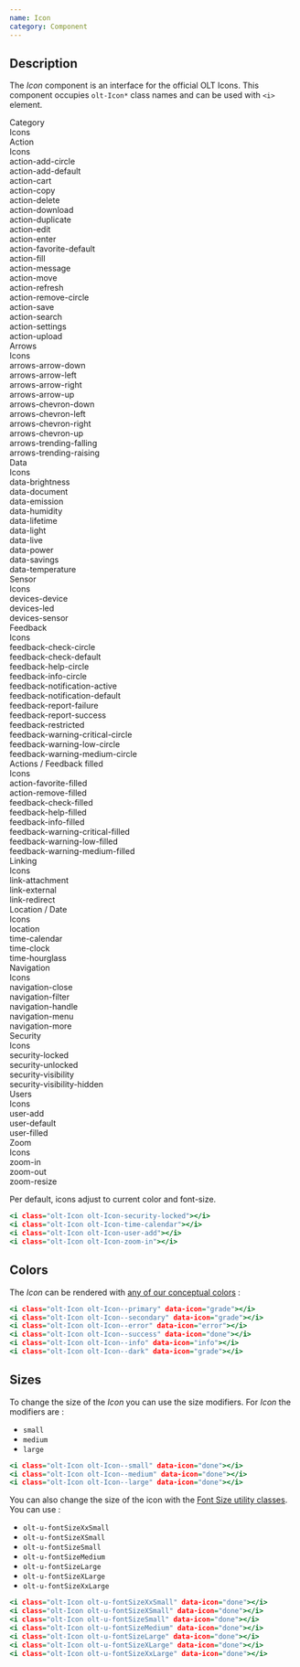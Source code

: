 ```yaml
---
name: Icon
category: Component
---
```


## Description

The *Icon* component is an interface for the official OLT Icons. This
component occupies `olt-Icon*` class names and can be used with `<i>` element.

<div class="olt-DataCards olt-DataCards--useFlexLayout olt-u-marginBottom3">
  <div class="olt-DataCards-frame">
    <div class="olt-DataCards-head">
      <div class="olt-DataCards-headItem olt-DataCards--tableCellWidth10">
        Category
      </div>
      <div class="olt-DataCards-headItem olt-DataCards--tableCellWidth90">
        Icons
      </div>
    </div>
  </div>
  <div class="olt-DataCards-body">
    <!-- Action -->
    <div class="olt-DataCards-card">
      <div class="olt-DataCards-cardItem olt-DataCards--tableCellWidth10">
        <div class="olt-DataCards-content">
          Action
        </div>
      </div>
      <div class="olt-DataCards-cardItem olt-DataCards--tableCellWidth90">
        <div class="olt-DataCards-title">Icons</div>
        <div class="olt-DataCards-content">
          <div class="demo-icon">
            <i class="olt-Icon olt-Icon-action-add-circle" title="action-add-circle"></i>
            <span>action-add-circle</span>
          </div>
          <div class="demo-icon">
            <i class="olt-Icon olt-Icon-action-add-default" title="action-add-default"></i>
            <span>action-add-default</span>
          </div>
          <div class="demo-icon">
            <i class="olt-Icon olt-Icon-action-cart" title="action-cart"></i>
            <span>action-cart</span>
          </div>
          <div class="demo-icon">
            <i class="olt-Icon olt-Icon-action-copy" title="action-copy"></i>
            <span>action-copy</span>
          </div>
          <div class="demo-icon">
            <i class="olt-Icon olt-Icon-action-delete" title="action-delete"></i>
            <span>action-delete</span>
          </div>
          <div class="demo-icon">
            <i class="olt-Icon olt-Icon-action-download" title="action-download"></i>
            <span>action-download</span>
          </div>
          <div class="demo-icon">
            <i class="olt-Icon olt-Icon-action-duplicate" title="action-duplicate"></i>
            <span>action-duplicate</span>
          </div>
          <div class="demo-icon">
            <i class="olt-Icon olt-Icon-action-edit" title="action-edit"></i>
            <span>action-edit</span>
          </div>
          <div class="demo-icon">
            <i class="olt-Icon olt-Icon-action-enter" title="action-enter"></i>
            <span>action-enter</span>
          </div>
          <div class="demo-icon">
            <i class="olt-Icon olt-Icon-action-favorite-default" title="action-favorite-default"></i>
            <span>action-favorite-default</span>
          </div>
          <div class="demo-icon">
            <i class="olt-Icon olt-Icon-action-fill" title="action-fill"></i>
            <span>action-fill</span>
          </div>
          <div class="demo-icon">
            <i class="olt-Icon olt-Icon-action-message" title="action-message"></i>
            <span>action-message</span>
          </div>
          <div class="demo-icon">
            <i class="olt-Icon olt-Icon-action-move" title="action-move"></i>
            <span>action-move</span>
          </div>
          <div class="demo-icon">
            <i class="olt-Icon olt-Icon-action-refresh" title="action-refresh"></i>
            <span>action-refresh</span>
          </div>
          <div class="demo-icon">
            <i class="olt-Icon olt-Icon-action-remove-circle" title="action-remove-circle"></i>
            <span>action-remove-circle</span>
          </div>
          <div class="demo-icon">
            <i class="olt-Icon olt-Icon-action-save" title="action-save"></i>
            <span>action-save</span>
          </div>
          <div class="demo-icon">
            <i class="olt-Icon olt-Icon-action-search" title="action-search"></i>
            <span>action-search</span>
          </div>
          <div class="demo-icon">
            <i class="olt-Icon olt-Icon-action-settings" title="action-settings"></i>
            <span>action-settings</span>
          </div>
          <div class="demo-icon">
            <i class="olt-Icon olt-Icon-action-upload" title="action-upload"></i>
            <span>action-upload</span>
          </div>
        </div>
      </div>
    </div>
    <!-- Arrows -->
    <div class="olt-DataCards-card">
      <div class="olt-DataCards-cardItem olt-DataCards--tableCellWidth10">
        <div class="olt-DataCards-content">
          Arrows
        </div>
      </div>
      <div class="olt-DataCards-cardItem olt-DataCards--tableCellWidth90">
        <div class="olt-DataCards-title">Icons</div>
        <div class="olt-DataCards-content">
          <div class="demo-icon">
            <i class="olt-Icon olt-Icon-arrows-arrow-down" title="arrows-arrow-down"></i>
            <span>arrows-arrow-down</span>
          </div>
          <div class="demo-icon">
            <i class="olt-Icon olt-Icon-arrows-arrow-left" title="arrows-arrow-left"></i>
            <span>arrows-arrow-left</span>
          </div>
          <div class="demo-icon">
            <i class="olt-Icon olt-Icon-arrows-arrow-right" title="arrows-arrow-right"></i>
            <span>arrows-arrow-right</span>
          </div>
          <div class="demo-icon">
            <i class="olt-Icon olt-Icon-arrows-arrow-up" title="arrows-arrow-up"></i>
            <span>arrows-arrow-up</span>
          </div>
          <div class="demo-icon">
            <i class="olt-Icon olt-Icon-arrows-chevron-down" title="arrows-chevron-down"></i>
            <span>arrows-chevron-down</span>
          </div>
          <div class="demo-icon">
            <i class="olt-Icon olt-Icon-arrows-chevron-left" title="arrows-chevron-left"></i>
            <span>arrows-chevron-left</span>
          </div>
          <div class="demo-icon">
            <i class="olt-Icon olt-Icon-arrows-chevron-right" title="arrows-chevron-right"></i>
            <span>arrows-chevron-right</span>
          </div>
          <div class="demo-icon">
            <i class="olt-Icon olt-Icon-arrows-chevron-up" title="arrows-chevron-up"></i>
            <span>arrows-chevron-up</span>
          </div>
          <div class="demo-icon">
            <i class="olt-Icon olt-Icon-arrows-trending-falling" title="arrows-trending-falling"></i>
            <span>arrows-trending-falling</span>
          </div>
          <div class="demo-icon">
            <i class="olt-Icon olt-Icon-arrows-trending-raising" title="arrows-trending-raising"></i>
            <span>arrows-trending-raising</span>
          </div>
        </div>
      </div>
    </div>
    <!-- Data -->
    <div class="olt-DataCards-card">
      <div class="olt-DataCards-cardItem olt-DataCards--tableCellWidth10">
        <div class="olt-DataCards-content">
          Data
        </div>
      </div>
      <div class="olt-DataCards-cardItem olt-DataCards--tableCellWidth90">
        <div class="olt-DataCards-title">Icons</div>
        <div class="olt-DataCards-content">
          <div class="demo-icon">
            <i class="olt-Icon olt-Icon-data-brightness" title="data-brightness"></i>
            <span>data-brightness</span>
          </div>
          <div class="demo-icon">
            <i class="olt-Icon olt-Icon-data-document" title="data-document"></i>
            <span>data-document</span>
          </div>
          <div class="demo-icon">
            <i class="olt-Icon olt-Icon-data-emission" title="data-emission"></i>
            <span>data-emission</span>
          </div>
          <div class="demo-icon">
            <i class="olt-Icon olt-Icon-data-humidity" title="data-humidity"></i>
            <span>data-humidity</span>
          </div>
          <div class="demo-icon">
            <i class="olt-Icon olt-Icon-data-lifetime" title="data-lifetime"></i>
            <span>data-lifetime</span>
          </div>
          <div class="demo-icon">
            <i class="olt-Icon olt-Icon-data-light" title="data-light"></i>
            <span>data-light</span>
          </div>
          <div class="demo-icon">
            <i class="olt-Icon olt-Icon-data-live" title="data-live"></i>
            <span>data-live</span>
          </div>
          <div class="demo-icon">
            <i class="olt-Icon olt-Icon-data-power" title="data-power"></i>
            <span>data-power</span>
          </div>
          <div class="demo-icon">
            <i class="olt-Icon olt-Icon-data-savings" title="data-savings"></i>
            <span>data-savings</span>
          </div>
          <div class="demo-icon">
            <i class="olt-Icon olt-Icon-data-temperature" title="data-temperature"></i>
            <span>data-temperature</span>
          </div>
        </div>
      </div>
    </div>
    <!-- Sensor -->
    <div class="olt-DataCards-card">
      <div class="olt-DataCards-cardItem olt-DataCards--tableCellWidth10">
        <div class="olt-DataCards-content">
          Sensor
        </div>
      </div>
      <div class="olt-DataCards-cardItem olt-DataCards--tableCellWidth90">
        <div class="olt-DataCards-title">Icons</div>
        <div class="olt-DataCards-content">
          <div class="demo-icon">
            <i class="olt-Icon olt-Icon-devices-device" title="devices-device"></i>
            <span>devices-device</span>
          </div>
          <div class="demo-icon">
            <i class="olt-Icon olt-Icon-devices-led" title="devices-led"></i>
            <span>devices-led</span>
          </div>
          <div class="demo-icon">
            <i class="olt-Icon olt-Icon-devices-sensor" title="devices-sensor"></i>
            <span>devices-sensor</span>
          </div>
        </div>
      </div>
    </div>
    <!-- Feedback -->
    <div class="olt-DataCards-card">
      <div class="olt-DataCards-cardItem olt-DataCards--tableCellWidth10">
        <div class="olt-DataCards-content">
          Feedback
        </div>
      </div>
      <div class="olt-DataCards-cardItem olt-DataCards--tableCellWidth90">
        <div class="olt-DataCards-title">Icons</div>
        <div class="olt-DataCards-content">
          <div class="demo-icon">
            <i class="olt-Icon olt-Icon-feedback-check-circle" title="feedback-check-circle"></i>
            <span>feedback-check-circle</span>
          </div>
          <div class="demo-icon">
            <i class="olt-Icon olt-Icon-feedback-check-default" title="feedback-check-default"></i>
            <span>feedback-check-default</span>
          </div>
          <div class="demo-icon">
            <i class="olt-Icon olt-Icon-feedback-help-circle" title="feedback-help-circle"></i>
            <span>feedback-help-circle</span>
          </div>
          <div class="demo-icon">
            <i class="olt-Icon olt-Icon-feedback-info-circle" title="feedback-info-circle"></i>
            <span>feedback-info-circle</span>
          </div>
          <div class="demo-icon">
            <i class="olt-Icon olt-Icon-feedback-notification-active" title="feedback-notification-active"></i>
            <span>feedback-notification-active</span>
          </div>
          <div class="demo-icon">
            <i class="olt-Icon olt-Icon-feedback-notification-default" title="feedback-notification-default"></i>
            <span>feedback-notification-default</span>
          </div>
          <div class="demo-icon">
            <i class="olt-Icon olt-Icon-feedback-report-failure" title="feedback-report-failure"></i>
            <span>feedback-report-failure</span>
          </div>
          <div class="demo-icon">
            <i class="olt-Icon olt-Icon-feedback-report-success" title="feedback-report-success"></i>
            <span>feedback-report-success</span>
          </div>
          <div class="demo-icon">
            <i class="olt-Icon olt-Icon-feedback-restricted" title="feedback-restricted"></i>
            <span>feedback-restricted</span>
          </div>
          <div class="demo-icon">
            <i class="olt-Icon olt-Icon-feedback-warning-critical-circle" title="feedback-warning-critical-circle"></i>
            <span>feedback-warning-critical-circle</span>
          </div>
          <div class="demo-icon">
            <i class="olt-Icon olt-Icon-feedback-warning-low-circle" title="feedback-warning-low-circle"></i>
            <span>feedback-warning-low-circle</span>
          </div>
          <div class="demo-icon">
            <i class="olt-Icon olt-Icon-feedback-warning-medium-circle" title="feedback-warning-medium-circle"></i>
            <span>feedback-warning-medium-circle</span>
          </div>
        </div>
      </div>
    </div>
    <!-- Actions / Feedback filled -->
    <div class="olt-DataCards-card">
      <div class="olt-DataCards-cardItem olt-DataCards--tableCellWidth10">
        <div class="olt-DataCards-content">
          Actions / Feedback filled
        </div>
      </div>
      <div class="olt-DataCards-cardItem olt-DataCards--tableCellWidth90">
        <div class="olt-DataCards-title">Icons</div>
        <div class="olt-DataCards-content">
          <div class="demo-icon">
            <i class="olt-Icon olt-Icon-action-favorite-filled" title="action-favorite-filled"></i>
            <span>action-favorite-filled</span>
          </div>
          <div class="demo-icon">
            <i class="olt-Icon olt-Icon-action-remove-filled" title="action-remove-filled"></i>
            <span>action-remove-filled</span>
          </div>
          <div class="demo-icon">
            <i class="olt-Icon olt-Icon-feedback-check-filled" title="feedback-check-filled"></i>
            <span>feedback-check-filled</span>
          </div>
          <div class="demo-icon">
            <i class="olt-Icon olt-Icon-feedback-help-filled" title="feedback-help-filled"></i>
            <span>feedback-help-filled</span>
          </div>
          <div class="demo-icon">
            <i class="olt-Icon olt-Icon-feedback-info-filled" title="feedback-info-filled"></i>
            <span>feedback-info-filled</span>
          </div>
          <div class="demo-icon">
            <i class="olt-Icon olt-Icon-feedback-warning-critical-filled" title="feedback-warning-critical-filled"></i>
            <span>feedback-warning-critical-filled</span>
          </div>
          <div class="demo-icon">
            <i class="olt-Icon olt-Icon-feedback-warning-low-filled" title="feedback-warning-low-filled"></i>
            <span>feedback-warning-low-filled</span>
          </div>
          <div class="demo-icon">
            <i class="olt-Icon olt-Icon-feedback-warning-medium-filled" title="feedback-warning-medium-filled"></i>
            <span>feedback-warning-medium-filled</span>
          </div>
        </div>
      </div>
    </div>
    <!-- Linking -->
    <div class="olt-DataCards-card">
      <div class="olt-DataCards-cardItem olt-DataCards--tableCellWidth10">
        <div class="olt-DataCards-content">
          Linking
        </div>
      </div>
      <div class="olt-DataCards-cardItem olt-DataCards--tableCellWidth90">
        <div class="olt-DataCards-title">Icons</div>
        <div class="olt-DataCards-content">
          <div class="demo-icon">
            <i class="olt-Icon olt-Icon-link-attachment" title="link-attachment"></i>
            <span>link-attachment</span>
          </div>
          <div class="demo-icon">
            <i class="olt-Icon olt-Icon-link-external" title="link-external"></i>
            <span>link-external</span>
          </div>
          <div class="demo-icon">
            <i class="olt-Icon olt-Icon-link-redirect" title="link-redirect"></i>
            <span>link-redirect</span>
          </div>
        </div>
      </div>
    </div>
    <!-- Location / Date -->
    <div class="olt-DataCards-card">
      <div class="olt-DataCards-cardItem olt-DataCards--tableCellWidth10">
        <div class="olt-DataCards-content">
          Location / Date
        </div>
      </div>
      <div class="olt-DataCards-cardItem olt-DataCards--tableCellWidth90">
        <div class="olt-DataCards-title">Icons</div>
        <div class="olt-DataCards-content">
          <div class="demo-icon">
            <i class="olt-Icon olt-Icon-location" title="location"></i>
            <span>location</span>
          </div>
          <div class="demo-icon">
            <i class="olt-Icon olt-Icon-time-calendar" title="time-calendar"></i>
            <span>time-calendar</span>
          </div>
          <div class="demo-icon">
            <i class="olt-Icon olt-Icon-time-clock" title="time-clock"></i>
            <span>time-clock</span>
          </div>
          <div class="demo-icon">
            <i class="olt-Icon olt-Icon-time-hourglass" title="time-hourglass"></i>
            <span>time-hourglass</span>
          </div>
        </div>
      </div>
    </div>
    <!-- Navigation -->
    <div class="olt-DataCards-card">
      <div class="olt-DataCards-cardItem olt-DataCards--tableCellWidth10">
        <div class="olt-DataCards-content">
          Navigation
        </div>
      </div>
      <div class="olt-DataCards-cardItem olt-DataCards--tableCellWidth90">
        <div class="olt-DataCards-title">Icons</div>
        <div class="olt-DataCards-content">
          <div class="demo-icon">
            <i class="olt-Icon olt-Icon-navigation-close" title="navigation-close"></i>
            <span>navigation-close</span>
          </div>
          <div class="demo-icon">
            <i class="olt-Icon olt-Icon-navigation-filter" title="navigation-filter"></i>
            <span>navigation-filter</span>
          </div>
          <div class="demo-icon">
            <i class="olt-Icon olt-Icon-navigation-handle" title="navigation-handle"></i>
            <span>navigation-handle</span>
          </div>
          <div class="demo-icon">
            <i class="olt-Icon olt-Icon-navigation-menu" title="navigation-menu"></i>
            <span>navigation-menu</span>
          </div>
          <div class="demo-icon">
            <i class="olt-Icon olt-Icon-navigation-more" title="navigation-more"></i>
            <span>navigation-more</span>
          </div>
        </div>
      </div>
    </div>
    <!-- Security -->
    <div class="olt-DataCards-card">
      <div class="olt-DataCards-cardItem olt-DataCards--tableCellWidth10">
        <div class="olt-DataCards-content">
          Security
        </div>
      </div>
      <div class="olt-DataCards-cardItem olt-DataCards--tableCellWidth90">
        <div class="olt-DataCards-title">Icons</div>
        <div class="olt-DataCards-content">
          <div class="demo-icon">
            <i class="olt-Icon olt-Icon-security-locked" title="security-locked"></i>
            <span>security-locked</span>
          </div>
          <div class="demo-icon">
            <i class="olt-Icon olt-Icon-security-unlocked" title="security-unlocked"></i>
            <span>security-unlocked</span>
          </div>
          <div class="demo-icon">
            <i class="olt-Icon olt-Icon-security-visibility" title="security-visibility"></i>
            <span>security-visibility</span>
          </div>
          <div class="demo-icon">
            <i class="olt-Icon olt-Icon-security-visibility-hidden" title="security-visibility-hidden"></i>
            <span>security-visibility-hidden</span>
          </div>
        </div>
      </div>
    </div>
    <!-- Users -->
    <div class="olt-DataCards-card">
      <div class="olt-DataCards-cardItem olt-DataCards--tableCellWidth10">
        <div class="olt-DataCards-content">
          Users
        </div>
      </div>
      <div class="olt-DataCards-cardItem olt-DataCards--tableCellWidth90">
        <div class="olt-DataCards-title">Icons</div>
        <div class="olt-DataCards-content">
          <div class="demo-icon">
            <i class="olt-Icon olt-Icon-user-add" title="user-add"></i>
            <span>user-add</span>
          </div>
          <div class="demo-icon">
            <i class="olt-Icon olt-Icon-user-default" title="user-default"></i>
            <span>user-default</span>
          </div>
          <div class="demo-icon">
            <i class="olt-Icon olt-Icon-user-filled" title="user-filled"></i>
            <span>user-filled</span>
          </div>
        </div>
      </div>
    </div>
    <!-- Zoom -->
    <div class="olt-DataCards-card">
      <div class="olt-DataCards-cardItem olt-DataCards--tableCellWidth10">
        <div class="olt-DataCards-content">
          Zoom
        </div>
      </div>
      <div class="olt-DataCards-cardItem olt-DataCards--tableCellWidth90">
        <div class="olt-DataCards-title">Icons</div>
        <div class="olt-DataCards-content">
          <div class="demo-icon">
            <i class="olt-Icon olt-Icon-zoom-in" title="zoom-in"></i>
            <span>zoom-in</span>
          </div>
          <div class="demo-icon">
            <i class="olt-Icon olt-Icon-zoom-out" title="zoom-out"></i>
            <span>zoom-out</span>
          </div>
          <div class="demo-icon">
            <i class="olt-Icon olt-Icon-zoom-resize" title="zoom-resize"></i>
            <span>zoom-resize</span>
          </div>
        </div>
      </div>
    </div>
  </div>
</div>

Per default, icons adjust to current color and font-size.

```icons.html
<i class="olt-Icon olt-Icon-security-locked"></i>
<i class="olt-Icon olt-Icon-time-calendar"></i>
<i class="olt-Icon olt-Icon-user-add"></i>
<i class="olt-Icon olt-Icon-zoom-in"></i>
```

## Colors

The *Icon* can be rendered with 
[any of our conceptual colors](/#concepts-colors) :

```colors.html
<i class="olt-Icon olt-Icon--primary" data-icon="grade"></i>
<i class="olt-Icon olt-Icon--secondary" data-icon="grade"></i>
<i class="olt-Icon olt-Icon--error" data-icon="error"></i>
<i class="olt-Icon olt-Icon--success" data-icon="done"></i>
<i class="olt-Icon olt-Icon--info" data-icon="info"></i>
<i class="olt-Icon olt-Icon--dark" data-icon="grade"></i>
```

## Sizes

To change the size of the *Icon* you can use the size modifiers. For *Icon*
the modifiers are : 

- `small`
- `medium`
- `large`

```sizes.html
<i class="olt-Icon olt-Icon--small" data-icon="done"></i>
<i class="olt-Icon olt-Icon--medium" data-icon="done"></i>
<i class="olt-Icon olt-Icon--large" data-icon="done"></i>
```

You can also change the size of the icon with the 
[Font Size utility classes](/#font-size). You can use : 

- `olt-u-fontSizeXxSmall`
- `olt-u-fontSizeXSmall`
- `olt-u-fontSizeSmall`
- `olt-u-fontSizeMedium`
- `olt-u-fontSizeLarge`
- `olt-u-fontSizeXLarge`
- `olt-u-fontSizeXxLarge`

```font-size.html
<i class="olt-Icon olt-u-fontSizeXxSmall" data-icon="done"></i>
<i class="olt-Icon olt-u-fontSizeXSmall" data-icon="done"></i>
<i class="olt-Icon olt-u-fontSizeSmall" data-icon="done"></i>
<i class="olt-Icon olt-u-fontSizeMedium" data-icon="done"></i>
<i class="olt-Icon olt-u-fontSizeLarge" data-icon="done"></i>
<i class="olt-Icon olt-u-fontSizeXLarge" data-icon="done"></i>
<i class="olt-Icon olt-u-fontSizeXxLarge" data-icon="done"></i>
```
